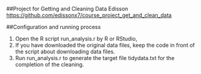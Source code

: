 ##Project for Getting and Cleaning Data
Edisson
https://github.com/edissonx7/course_project_get_and_clean_data

##Configuration and running process            

1. Open the R script run_analysis.r by R or RStudio,             
2. If you have downloaded the original data files, keep the code in front of the script about downloading data files.
3. Run run_analysis.r to generate the target file tidydata.txt for the completion of the cleaning. 